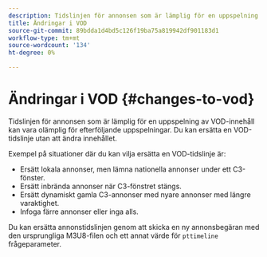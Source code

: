 ```yaml
---
description: Tidslinjen för annonsen som är lämplig för en uppspelning av VOD-innehåll kan vara olämplig för efterföljande uppspelningar. Du kan ersätta en VOD-tidslinje utan att ändra innehållet.
title: Ändringar i VOD
source-git-commit: 89bdda1d4bd5c126f19ba75a819942df901183d1
workflow-type: tm+mt
source-wordcount: '134'
ht-degree: 0%

---
```



# Ändringar i VOD {#changes-to-vod}

Tidslinjen för annonsen som är lämplig för en uppspelning av VOD-innehåll kan vara olämplig för efterföljande uppspelningar. Du kan ersätta en VOD-tidslinje utan att ändra innehållet.

Exempel på situationer där du kan vilja ersätta en VOD-tidslinje är:

* Ersätt lokala annonser, men lämna nationella annonser under ett C3-fönster.
* Ersätt inbrända annonser när C3-fönstret stängs.
* Ersätt dynamiskt gamla C3-annonser med nyare annonser med längre varaktighet.
* Infoga färre annonser eller inga alls.

Du kan ersätta annonstidslinjen genom att skicka en ny annonsbegäran med den ursprungliga M3U8-filen och ett annat värde för `pttimeline` frågeparameter.